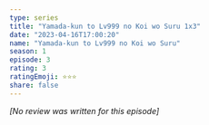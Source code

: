 ```yaml
---
type: series
title: "Yamada-kun to Lv999 no Koi wo Suru 1x3"
date: "2023-04-16T17:00:20"
name: "Yamada-kun to Lv999 no Koi wo Suru"
season: 1
episode: 3
rating: 3
ratingEmoji: ⭐️⭐️⭐️
share: false
---
```


*[No review was written for this episode]*

